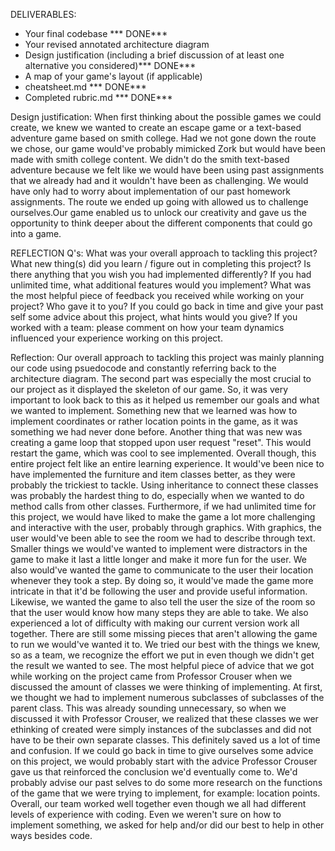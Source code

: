DELIVERABLES:
- Your final codebase *** DONE***
- Your revised annotated architecture diagram
- Design justification (including a brief discussion of at least one alternative you considered)*** DONE***
- A map of your game's layout (if applicable)
- cheatsheet.md *** DONE***
- Completed rubric.md *** DONE***





Design justification: When first thinking about the possible games we could create, we knew we wanted to create an escape game or a text-based adventure game based on smith college. Had we not gone down the route we chose, our game would've probably mimicked Zork but would have been made with smith college content. We didn't do the smith text-based adventure because we felt like we would have been using past assignments that we already had and it wouldn't have been as challenging. We would have only had to worry about implementation of our past homework assignments. 
The route we ended up going with allowed us to challenge ourselves.Our game enabled us to unlock our creativity and gave us the opportunity to think deeper about the different components that could go into a game.


REFLECTION Q's:
What was your overall approach to tackling this project?
What new thing(s) did you learn / figure out in completing this project?
Is there anything that you wish you had implemented differently?
If you had unlimited time, what additional features would you implement?
What was the most helpful piece of feedback you received while working on your project? Who gave it to you?
If you could go back in time and give your past self some advice about this project, what hints would you give?
If you worked with a team: please comment on how your team dynamics influenced your experience working on this project.

Reflection: 
Our overall approach to tackling this project was mainly planning our code using psuedocode and constantly referring back to the architecture diagram. The second part was especially the most crucial to our project as it displayed the skeleton of our game. So, it was very important to look back to this as it helped us remember our goals and what we wanted to implement. Something new that we learned was how to implement coordinates or rather location points in the game, as it was something we had never done before. Another thing that was new was creating a game loop that stopped upon user request "reset". This would restart the game, which was cool to see implemented. Overall though, this entire project felt like an entire learning experience. It would've been nice to have implemented the furniture and item classes better, as they were probably the trickiest to tackle. Using inheritance to connect these classes was probably the hardest thing to do, especially when we wanted to do method calls from other classes. 
Furthermore, if we had unlimited time for this project, we would have liked to make the game a lot more challenging and interactive with the user, probably through graphics. With graphics, the user would've been able to see the room we had to describe through text. Smaller things we would've wanted to implement were distractors in the game to make it last a little longer and make it more fun for the user. We also would've wanted the game to communicate to the user their location whenever they took a step. By doing so, it would've made the game more intricate in that it'd be following the user and provide useful information. Likewise, we wanted the game to also tell the user the size of the room so that the user would know how many steps they are able to take. We also experienced a lot of difficulty with making our current version work all together. There are still some missing pieces that aren't allowing the game to run we would've wanted it to. We tried our best with the things we knew, so as a team, we recognize the effort we put in even though we didn't get the result we wanted to see. 
The most helpful piece of advice that we got while working on the project came from Professor Crouser when we discussed the amount of classes we were thinking of implementing. At first, we thought we had to implement numerous subclasses of subclasses of the parent class. This was already sounding unnecessary, so when we discussed it with Professor Crouser, we realized that these classes we wer ethinking of created were simply instances of the subclasses and did not have to be their own separate classes. This definitely saved us a lot of time and confusion. If we could go back in time to give ourselves some advice on this project, we would probably start with the advice Professor Crouser gave us that reinforced the conclusion we'd eventually come to. We'd probably advise our past selves to do some more research on the functions of the game that we were trying to implement, for example: location points. Overall, our team worked well together even though we all had different levels of experience with coding. Even we weren't sure on how to implement something, we asked for help and/or did our best to help in other ways besides code. 